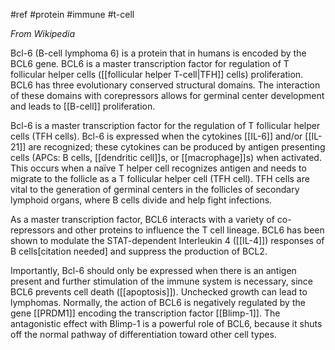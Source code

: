 #ref #protein #immune #t-cell 

_From Wikipedia_

Bcl-6 (B-cell lymphoma 6) is a protein that in humans is encoded by the BCL6 gene. BCL6 is a master transcription factor for regulation of T follicular helper cells ([[follicular helper T-cell|TFH]] cells) proliferation. BCL6 has three evolutionary conserved structural domains. The interaction of these domains with corepressors allows for germinal center development and leads to [[B-cell]] proliferation.

Bcl-6 is a master transcription factor for the regulation of T follicular helper cells (TFH cells). Bcl-6 is expressed when the cytokines [[IL-6]] and/or [[IL-21]] are recognized; these cytokines can be produced by antigen presenting cells (APCs: B cells, [[dendritic cell]]s, or [[macrophage]]s) when activated. This occurs when a naïve T helper cell recognizes antigen and needs to migrate to the follicle as a T follicular helper cell (TFH cell). TFH cells are vital to the generation of germinal centers in the follicles of secondary lymphoid organs, where B cells divide and help fight infections.

As a master transcription factor, BCL6 interacts with a variety of co-repressors and other proteins to influence the T cell lineage. BCL6 has been shown to modulate the STAT-dependent Interleukin 4 ([[IL-4]]) responses of B cells[citation needed] and suppress the production of BCL2.

Importantly, Bcl-6 should only be expressed when there is an antigen present and further stimulation of the immune system is necessary, since BCL6 prevents cell death ([[apoptosis]]). Unchecked growth can lead to lymphomas. Normally, the action of BCL6 is negatively regulated by the gene [[PRDM1]] encoding the transcription factor [[Blimp-1]]. The antagonistic effect with Blimp-1 is a powerful role of BCL6, because it shuts off the normal pathway of differentiation toward other cell types.